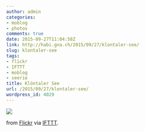 ```yaml
---
author: admin
categories:
- moblog
- photos
comments: true
date: 2015-09-27T11:04:58Z
link: http://habi.gna.ch/2015/09/27/klontaler-see/
slug: klontaler-see
tags:
- flickr
- IFTTT
- moblog
- seerie
title: Klöntaler See
url: /2015/09/27/klontaler-see/
wordpress_id: 4029
---
```


![](http://ift.tt/1Lg2xR9)  

  

from [Flickr](http://flic.kr/p/yetePP) via [IFTTT](http://ift.tt/1c4nCfM).
